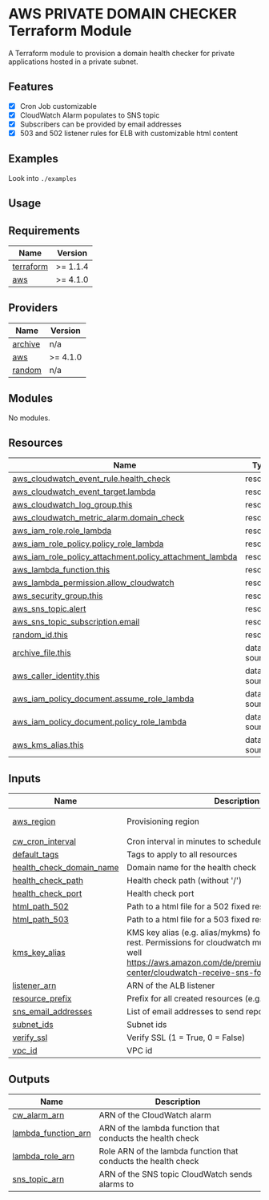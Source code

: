 # AWS PRIVATE DOMAIN CHECKER Terraform Module

A Terraform module to provision a domain health checker for private applications
hosted in a private subnet.

## Features

- [x] Cron Job customizable
- [x] CloudWatch Alarm populates to SNS topic
- [x] Subscribers can be provided by email addresses
- [x] 503 and 502 listener rules for ELB with customizable html content

## Examples

Look into `./examples`

## Usage

<!-- BEGINNING OF PRE-COMMIT-TERRAFORM DOCS HOOK -->
## Requirements

| Name | Version |
|------|---------|
| <a name="requirement_terraform"></a> [terraform](#requirement\_terraform) | >= 1.1.4 |
| <a name="requirement_aws"></a> [aws](#requirement\_aws) | >= 4.1.0 |

## Providers

| Name | Version |
|------|---------|
| <a name="provider_archive"></a> [archive](#provider\_archive) | n/a |
| <a name="provider_aws"></a> [aws](#provider\_aws) | >= 4.1.0 |
| <a name="provider_random"></a> [random](#provider\_random) | n/a |

## Modules

No modules.

## Resources

| Name | Type |
|------|------|
| [aws_cloudwatch_event_rule.health_check](https://registry.terraform.io/providers/hashicorp/aws/latest/docs/resources/cloudwatch_event_rule) | resource |
| [aws_cloudwatch_event_target.lambda](https://registry.terraform.io/providers/hashicorp/aws/latest/docs/resources/cloudwatch_event_target) | resource |
| [aws_cloudwatch_log_group.this](https://registry.terraform.io/providers/hashicorp/aws/latest/docs/resources/cloudwatch_log_group) | resource |
| [aws_cloudwatch_metric_alarm.domain_check](https://registry.terraform.io/providers/hashicorp/aws/latest/docs/resources/cloudwatch_metric_alarm) | resource |
| [aws_iam_role.role_lambda](https://registry.terraform.io/providers/hashicorp/aws/latest/docs/resources/iam_role) | resource |
| [aws_iam_role_policy.policy_role_lambda](https://registry.terraform.io/providers/hashicorp/aws/latest/docs/resources/iam_role_policy) | resource |
| [aws_iam_role_policy_attachment.policy_attachment_lambda](https://registry.terraform.io/providers/hashicorp/aws/latest/docs/resources/iam_role_policy_attachment) | resource |
| [aws_lambda_function.this](https://registry.terraform.io/providers/hashicorp/aws/latest/docs/resources/lambda_function) | resource |
| [aws_lambda_permission.allow_cloudwatch](https://registry.terraform.io/providers/hashicorp/aws/latest/docs/resources/lambda_permission) | resource |
| [aws_security_group.this](https://registry.terraform.io/providers/hashicorp/aws/latest/docs/resources/security_group) | resource |
| [aws_sns_topic.alert](https://registry.terraform.io/providers/hashicorp/aws/latest/docs/resources/sns_topic) | resource |
| [aws_sns_topic_subscription.email](https://registry.terraform.io/providers/hashicorp/aws/latest/docs/resources/sns_topic_subscription) | resource |
| [random_id.this](https://registry.terraform.io/providers/hashicorp/random/latest/docs/resources/id) | resource |
| [archive_file.this](https://registry.terraform.io/providers/hashicorp/archive/latest/docs/data-sources/file) | data source |
| [aws_caller_identity.this](https://registry.terraform.io/providers/hashicorp/aws/latest/docs/data-sources/caller_identity) | data source |
| [aws_iam_policy_document.assume_role_lambda](https://registry.terraform.io/providers/hashicorp/aws/latest/docs/data-sources/iam_policy_document) | data source |
| [aws_iam_policy_document.policy_role_lambda](https://registry.terraform.io/providers/hashicorp/aws/latest/docs/data-sources/iam_policy_document) | data source |
| [aws_kms_alias.this](https://registry.terraform.io/providers/hashicorp/aws/latest/docs/data-sources/kms_alias) | data source |

## Inputs

| Name | Description | Type | Default | Required |
|------|-------------|------|---------|:--------:|
| <a name="input_aws_region"></a> [aws\_region](#input\_aws\_region) | Provisioning region | `string` | `"eu-central-1"` | no |
| <a name="input_cw_cron_interval"></a> [cw\_cron\_interval](#input\_cw\_cron\_interval) | Cron interval in minutes to schedule the health check | `number` | `1` | no |
| <a name="input_default_tags"></a> [default\_tags](#input\_default\_tags) | Tags to apply to all resources | `map(any)` | `{}` | no |
| <a name="input_health_check_domain_name"></a> [health\_check\_domain\_name](#input\_health\_check\_domain\_name) | Domain name for the health check | `string` | n/a | yes |
| <a name="input_health_check_path"></a> [health\_check\_path](#input\_health\_check\_path) | Health check path (without '/') | `string` | n/a | yes |
| <a name="input_health_check_port"></a> [health\_check\_port](#input\_health\_check\_port) | Health check port | `string` | `"443"` | no |
| <a name="input_html_path_502"></a> [html\_path\_502](#input\_html\_path\_502) | Path to a html file for a 502 fixed response | `string` | n/a | yes |
| <a name="input_html_path_503"></a> [html\_path\_503](#input\_html\_path\_503) | Path to a html file for a 503 fixed response | `string` | n/a | yes |
| <a name="input_kms_key_alias"></a> [kms\_key\_alias](#input\_kms\_key\_alias) | KMS key alias (e.g. alias/mykms) for SNS encryption at rest. Permissions for cloudwatch must be added to this as well https://aws.amazon.com/de/premiumsupport/knowledge-center/cloudwatch-receive-sns-for-alarm-trigger/. | `string` | `""` | no |
| <a name="input_listener_arn"></a> [listener\_arn](#input\_listener\_arn) | ARN of the ALB listener | `string` | n/a | yes |
| <a name="input_resource_prefix"></a> [resource\_prefix](#input\_resource\_prefix) | Prefix for all created resources (e.g. ApplicationX-) | `string` | n/a | yes |
| <a name="input_sns_email_addresses"></a> [sns\_email\_addresses](#input\_sns\_email\_addresses) | List of email addresses to send reports to | `list(string)` | `[]` | no |
| <a name="input_subnet_ids"></a> [subnet\_ids](#input\_subnet\_ids) | Subnet ids | `list(string)` | n/a | yes |
| <a name="input_verify_ssl"></a> [verify\_ssl](#input\_verify\_ssl) | Verify SSL (1 = True, 0 = False) | `string` | `"1"` | no |
| <a name="input_vpc_id"></a> [vpc\_id](#input\_vpc\_id) | VPC id | `string` | n/a | yes |

## Outputs

| Name | Description |
|------|-------------|
| <a name="output_cw_alarm_arn"></a> [cw\_alarm\_arn](#output\_cw\_alarm\_arn) | ARN of the CloudWatch alarm |
| <a name="output_lambda_function_arn"></a> [lambda\_function\_arn](#output\_lambda\_function\_arn) | ARN of the lambda function that conducts the health check |
| <a name="output_lambda_role_arn"></a> [lambda\_role\_arn](#output\_lambda\_role\_arn) | Role ARN of the lambda function that conducts the health check |
| <a name="output_sns_topic_arn"></a> [sns\_topic\_arn](#output\_sns\_topic\_arn) | ARN of the SNS topic CloudWatch sends alarms to |
<!-- END OF PRE-COMMIT-TERRAFORM DOCS HOOK -->
